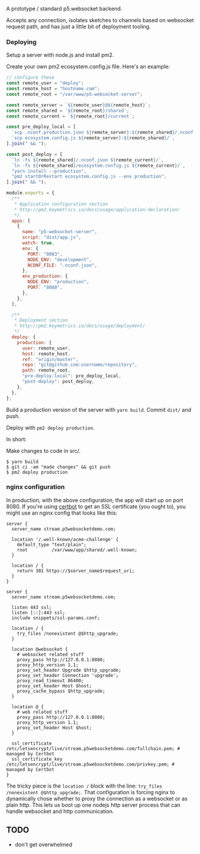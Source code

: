 A prototype / standard p5.websocket backend.

Accepts any connection, isolates sketches to channels based on websocket request path, and has just a little bit of deployment tooling.

### Deploying

Setup a server with node.js and install pm2.

Create your own pm2 ecosystem.config.js file. Here's an example:

```js
// configure these
const remote_user = "deploy";
const remote_host = "hostname.com";
const remote_root = "/var/www/p5-websocket-server";

const remote_server = `${remote_user}@${remote_host}`;
const remote_shared = `${remote_root}/shared`;
const remote_current = `${remote_root}/current`;

const pre_deploy_local = [
  `scp .nconf.production.json ${remote_server}:${remote_shared}/.nconf.json`,
  `scp ecosystem.config.js ${remote_server}:${remote_shared}/`,
].join(" && ");

const post_deploy = [
  `ln -fs ${remote_shared}/.nconf.json ${remote_current}/`,
  `ln -fs ${remote_shared}/ecosystem.config.js ${remote_current}/`,
  "yarn install --production",
  "pm2 startOrRestart ecosystem.config.js --env production",
].join(" && ");

module.exports = {
  /**
   * Application configuration section
   * http://pm2.keymetrics.io/docs/usage/application-declaration/
   */
  apps: [
    {
      name: "p5-websocket-server",
      script: "dist/app.js",
      watch: true,
      env: {
        PORT: "8083",
        NODE_ENV: "development",
        NCONF_FILE: ".nconf.json",
      },
      env_production: {
        NODE_ENV: "production",
        PORT: "8080",
      },
    },
  ],

  /**
   * Deployment section
   * http://pm2.keymetrics.io/docs/usage/deployment/
   */
  deploy: {
    production: {
      user: remote_user,
      host: remote_host,
      ref: "origin/master",
      repo: "git@github.com:username/repository",
      path: remote_root,
      "pre-deploy-local": pre_deploy_local,
      "post-deploy": post_deploy,
    },
  },
};
```

Build a production version of the server with `yarn build`. Commit `dist/` and push.

Deploy with `pm2 deploy production`.

In short:

Make changes to code in src/.

```
$ yarn build
$ git ci -am "made changes" && git push
$ pm2 deploy production
```

### nginx configuration

In production, with the above configuration, the app will start up on port 8080. If you're using [certbot](https://certbot.eff.org/lets-encrypt/ubuntubionic-nginx) to get an SSL certificate (you ought to), you might use an nginx config that looks like this:

```
server {
  server_name stream.p5websocketdemo.com;

  location '/.well-known/acme-challenge' {
    default_type "text/plain";
    root         /var/www/app/shared/.well-known;
  }

  location / {
    return 301 https://$server_name$request_uri;
  }
}

server {
  server_name stream.p5websocketdemo.com;

  listen 443 ssl;
  listen [::]:443 ssl;
  include snippets/ssl-params.conf;

  location / {
    try_files /nonexistent @$http_upgrade;
  }

  location @websocket {
    # websocket related stuff
    proxy_pass http://127.0.0.1:8080;
    proxy_http_version 1.1;
    proxy_set_header Upgrade $http_upgrade;
    proxy_set_header Connection 'upgrade';
    proxy_read_timeout 86400;
    proxy_set_header Host $host;
    proxy_cache_bypass $http_upgrade;
  }

  location @ {
    # web related stuff
    proxy_pass http://127.0.0.1:8080;
    proxy_http_version 1.1;
    proxy_set_header Host $host;
  }

  ssl_certificate /etc/letsencrypt/live/stream.p5websocketdemo.com/fullchain.pem; # managed by Certbot
  ssl_certificate_key /etc/letsencrypt/live/stream.p5websocketdemo.com/privkey.pem; # managed by Certbot
}

```

The tricky piece is the `location /` block with the line: `try_files /nonexistent @$http_upgrade;`. That configuration is forcing nginx to dynamically chose whether to proxy the connection as a websocket or as plain http. This lets us boot up one nodejs http server process that can handle websocket and http communication.

## TODO

- don't get overwhelmed
